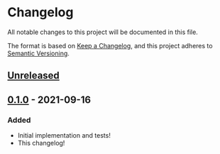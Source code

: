 # Changelog

All notable changes to this project will be documented in this file.

The format is based on [Keep a Changelog](https://keepachangelog.com/en/1.0.0/), and this project adheres to [Semantic Versioning](https://semver.org/spec/v2.0.0.html).

## [Unreleased]

## [0.1.0] - 2021-09-16

### Added

- Initial implementation and tests!
- This changelog!

[unreleased]: https://github.com/joeltg/big-varint/compare/v0.1.0...HEAD
[0.1.0]: https://github.com/joeltg/big-varint/compare/v0.1.0
